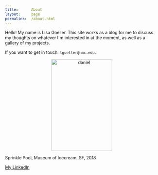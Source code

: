 ```yaml
---
title:      About
layout:     page
permalink:  /about.html
---
```


Hello! My name is Lisa Goeller. This site works as a blog for me to discuss my thoughts on whatever I'm interested in at the moment, as well as a gallery of my projects. 

If you want to get in touch: `lgoeller@hmc.edu`. 

<p style="text-align:center;">
<img src="{{site.url}}/assets/lisa.jpg" height="300" width="200"
alt="daniel"><br>

Sprinkle Pool, Museum of Icecream, SF, 2018
</p>

[My LinkedIn](https://www.linkedin.com/in/lgoeller/)

